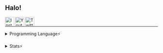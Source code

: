 ## Halo!

[<img align="left" width="30px" alt="Instagram: fhrlzmn_" src="https://img.icons8.com/fluency/48/000000/instagram-new.png"/>][instagram]
[<img align="left" width="30px" alt="Youtube: Fahrul Zaman" src="https://img.icons8.com/fluency/48/000000/youtube-play.png"/>][youtube]
[<img align="left" width="30px" alt="Twitter: fhrlzmn_" src="https://img.icons8.com/fluency/48/000000/twitter.png"/>][twitter]

<br>

---

<!-- Github Stats -->
<details>
  <summary>Programming Language⚡</summary>
  
  <br>

  <img align="center" alt="Bahasa Pemrograman yang Saya Pelajari" src="https://github-readme-stats.vercel.app/api/top-langs/?username=fhrlzmn&layout=compact&custom_title=Bahasa%20Pemrograman&hide_border=true">

</details>

<br>

<details>
  <summary>Stats⚡</summary>
  
  <br>

  <img align="center" alt="Statistik Github Fhrlzmn" src="https://github-readme-stats.vercel.app/api?username=fhrlzmn&show_icons=true&hide_border=true&custom_title=Statistik%20Github&hide=prs,issues&include_all_commits=true">

</details>

<!-- Link -->

[instagram]: https://www.instagram.com/fhrlzmn_
[youtube]: https://www.youtube.com/channel/UCfQDbraHyFjDuSZIxOvJkSw
[twitter]: https://twitter.com/fhrlzmn_
